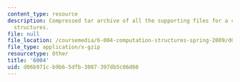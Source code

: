 ```yaml
---
content_type: resource
description: Compressed tar archive of all the supporting files for a course on computation
  structures.
file: null
file_location: /coursemedia/6-004-computation-structures-spring-2009/d06b971cb9b65dfb3087397db5c06d60_6004.tgz
file_type: application/x-gzip
resourcetype: Other
title: '6004'
uid: d06b971c-b9b6-5dfb-3087-397db5c06d60
---
```

